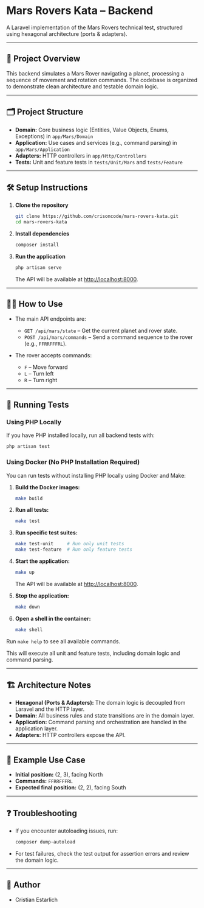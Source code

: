 # Mars Rovers Kata – Backend

A Laravel implementation of the Mars Rovers technical test, structured using hexagonal architecture (ports & adapters).

---

## 🚀 Project Overview

This backend simulates a Mars Rover navigating a planet, processing a sequence of movement and rotation commands. The codebase is organized to demonstrate clean architecture and testable domain logic.

---

## 🗂️ Project Structure

- **Domain:** Core business logic (Entities, Value Objects, Enums, Exceptions) in `app/Mars/Domain`
- **Application:** Use cases and services (e.g., command parsing) in `app/Mars/Application`
- **Adapters:** HTTP controllers in `app/Http/Controllers`
- **Tests:** Unit and feature tests in `tests/Unit/Mars` and `tests/Feature`

---

## 🛠️ Setup Instructions

1. **Clone the repository**
   ```bash
   git clone https://github.com/crisoncode/mars-rovers-kata.git
   cd mars-rovers-kata
   ```

2. **Install dependencies**
   ```bash
   composer install
   ```

3. **Run the application**
   ```bash
   php artisan serve
   ```
   The API will be available at [http://localhost:8000](http://localhost:8000).

---

## 🧑‍💻 How to Use

- The main API endpoints are:
  - `GET /api/mars/state` – Get the current planet and rover state.
  - `POST /api/mars/commands` – Send a command sequence to the rover (e.g., `FFRRFFFRL`).

- The rover accepts commands:
  - `F` – Move forward
  - `L` – Turn left
  - `R` – Turn right

---

## 🧪 Running Tests

### Using PHP Locally

If you have PHP installed locally, run all backend tests with:
```bash
php artisan test
```

### Using Docker (No PHP Installation Required)

You can run tests without installing PHP locally using Docker and Make:

1. **Build the Docker images:**
   ```bash
   make build
   ```

2. **Run all tests:**
   ```bash
   make test
   ```

3. **Run specific test suites:**
   ```bash
   make test-unit     # Run only unit tests
   make test-feature  # Run only feature tests
   ```

4. **Start the application:**
   ```bash
   make up
   ```
   The API will be available at [http://localhost:8000](http://localhost:8000).

5. **Stop the application:**
   ```bash
   make down
   ```

6. **Open a shell in the container:**
   ```bash
   make shell
   ```

Run `make help` to see all available commands.

This will execute all unit and feature tests, including domain logic and command parsing.

---

## 🏗️ Architecture Notes

- **Hexagonal (Ports & Adapters):** The domain logic is decoupled from Laravel and the HTTP layer.
- **Domain:** All business rules and state transitions are in the domain layer.
- **Application:** Command parsing and orchestration are handled in the application layer.
- **Adapters:** HTTP controllers expose the API.

---

## 📝 Example Use Case

- **Initial position:** (2, 3), facing North
- **Commands:** `FFRRFFFRL`
- **Expected final position:** (2, 2), facing South

---

## ❓ Troubleshooting

- If you encounter autoloading issues, run:
  ```bash
  composer dump-autoload
  ```
- For test failures, check the test output for assertion errors and review the domain logic.

---

## 👤 Author

- Cristian Estarlich
